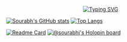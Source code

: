 <p align="center">
<a href="https://git.io/typing-svg"><img src="https://readme-typing-svg.herokuapp.com?font=Fira+Code&size=23&pause=1000&width=450&lines=Hi+!+I'm+Sourabh+Jagtap;Welcome+to+my+Github+page+!" alt="Typing SVG" /></a>
</p>

[![Sourabh's GitHub stats](https://github-readme-stats.vercel.app/api?username=sourabhjagtap95)](https://github.com/sourabhjagtap95/sourabhjagtap95)
[![Top Langs](https://github-readme-stats.vercel.app/api/top-langs/?username=sourabhjagtap95&layout=compact)](https://github.com/sourabhjagtap95/sourabhjagtap95)
<!-- [![Sourabh's wakatime stats](https://github-readme-stats.vercel.app/api/wakatime?username=sourabhjagtap95)](https://github.com/sourabhjagtap95/sourabhjagtap95) -->
[![Readme Card](https://github-readme-stats.vercel.app/api/pin/?username=sourabhjagtap95&repo=sourabhjagtap95)](https://github.com/sourabhjagtap95/sourabhjagtap95)
[![@sourabhj's Holopin board](https://holopin.me/sourabhj)](https://holopin.io/@sourabhj)
<!--

**sourabhjagtap95/sourabhjagtap95** is a ✨ _special_ ✨ repository because its `README.md` (this file) appears on your GitHub profile.

Here are some ideas to get you started:

- 🔭 I’m currently working on ...
- 🌱 I’m currently learning ...
- 👯 I’m looking to collaborate on ...
- 🤔 I’m looking for help with ...
- 💬 Ask me about ...
- 📫 How to reach me: ...
- 😄 Pronouns: ...
- ⚡ Fun fact: ...
-->
